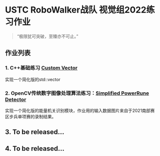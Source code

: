 # USTC RoboWalker战队 视觉组2022练习作业

> “极限犹可突破，至臻亦不可止。”



## 作业列表

### 1. C++基础练习 [Custom Vector](./HW1-Custom_Vector)
实现一个简化版的std::vector



### 2. OpenCV传统数字图像处理算法练习：[Simplified PowerRune Detector](./HW2-Simplified_PowerRune_Detector)

实现一个简化版的能量机关识别模块，作业用的输入数据图片来自于2021南部赛区步兵单项赛的录制结果。



## 3. To be released...



## 4. To be released...

